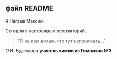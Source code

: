 ## файл README ##

Я Нагаев Максим.

Сегодня я настраиваю репозиторий.

> "Я не помнимаю, что тут непонимать..."

*О.И. Ефремова* **учитель химии из Гимназии №3**
